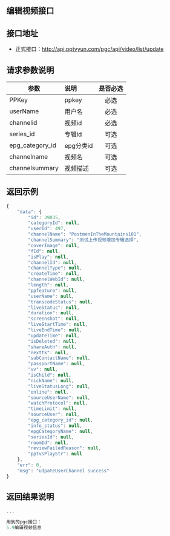 编辑视频接口
----------

接口地址
----------
  * 正式接口：http://api.pptvyun.com/pgc/api/video/list/update

请求参数说明
----------
|  参数         |说明          |是否必选|
| ------------- |:-------------|:-----:|
| PPKey      | ppkey |必选|
| userName      | 用户名 |必选    |
| channelid      | 视频id |必选    |
| series_id      | 专辑id |可选    |
| epg_category_id      | epg分类id |可选    |
| channelname      | 视频名 |可选    |
| channelsummary     | 视频描述 |可选    |
返回示例
----------
```javascript
{
    "data": {
        "id": 39035,
        "categoryId": null,
        "userId": 497,
        "channelName": "PostmenInTheMountains101",
        "channelSummary": "测试上传视频增加专辑选择",
        "coverImage": null,
        "fId": null,
        "isPlay": null,
        "channelId": null,
        "channelType": null,
        "createTime": null,
        "channelWebId": null,
        "length": null,
        "ppfeature": null,
        "userName": null,
        "transcodeStatus": null,
        "liveStatus": null,
        "duration": null,
        "screenshot": null,
        "liveStartTime": null,
        "liveEndTime": null,
        "updateTime": null,
        "isDeleted": null,
        "shareAuth": null,
        "nexttk": null,
        "subContactName": null,
        "passportName": null,
        "vv": null,
        "isChild": null,
        "nickName": null,
        "liveStatusLong": null,
        "online": null,
        "sourceUserName": null,
        "watchProtocol": null,
        "timeLimit": null,
        "sourceUser": null,
        "epg_category_id": null,
        "info_status": null,
        "epgCategoryName": null,
        "seriesId": null,
        "roomId": null,
        "reviewFailedReason": null,
        "pptvsPlayStr": null
    },
    "err": 0,
    "msg": "udpateUserChannel success"
}
```

返回结果说明
----------
```javascript
...

用到的pgc接口：
5.9编辑视频信息
```